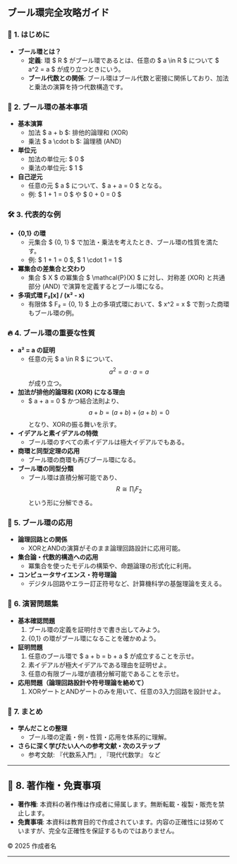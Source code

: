 ## ブール環完全攻略ガイド

### 🎯 **1. はじめに**
- **ブール環とは？**
  - **定義**: 環 $ R $ がブール環であるとは、任意の $ a \in R $ について $ a^2 = a $ が成り立つときにいう。
  - **ブール代数との関係**: ブール環はブール代数と密接に関係しており、加法と乗法の演算を持つ代数構造です。

### 🔧 **2. ブール環の基本事項**
- **基本演算**
  - 加法 $ a + b $: 排他的論理和 (XOR)
  - 乗法 $ a \cdot b $: 論理積 (AND)
- **単位元**
  - 加法の単位元: $ 0 $
  - 乗法の単位元: $ 1 $
- **自己逆元**
  - 任意の元 $ a $ について、$ a + a = 0 $ となる。
  - 例: $ 1 + 1 = 0 $ や $ 0 + 0 = 0 $

### 🛠️ **3. 代表的な例**
- **{0,1} の環**
  - 元集合 $ \{0, 1\} $ で加法・乗法を考えたとき、ブール環の性質を満たす。
  - 例: $ 1 + 1 = 0 $, $ 1 \cdot 1 = 1 $
- **冪集合の差集合と交わり**
  - 集合 $ X $ の冪集合 $ \mathcal{P}(X) $ に対し、対称差 (XOR) と共通部分 (AND) で演算を定義するとブール環になる。
- **多項式環 F₂[x] / (x² - x)**
  - 有限体 $ F₂ = \{0, 1\} $ 上の多項式環において、$ x^2 = x $ で割った商環もブール環の例。

### 🔥 **4. ブール環の重要な性質**
- **a² = a の証明**
  - 任意の元 $ a \in R $ について、
    $$
    a^2 = a \cdot a = a
    $$
  が成り立つ。
- **加法が排他的論理和 (XOR) になる理由**
  - $ a + a = 0 $ かつ結合法則より、
    $$
    a + b = (a + b) + (a + b) = 0
    $$
  となり、XORの振る舞いを示す。
- **イデアルと素イデアルの特徴**
  - ブール環のすべての素イデアルは極大イデアルでもある。
- **商環と同型定理の応用**
  - ブール環の商環も再びブール環になる。
- **ブール環の同型分類**
  - ブール環は直積分解可能であり、
    $$
    R \cong \prod_{i} F_2
    $$
  という形に分解できる。

### 🧩 **5. ブール環の応用**
- **論理回路との関係**
  - XORとANDの演算がそのまま論理回路設計に応用可能。
- **集合論・代数的構造への応用**
  - 冪集合を使ったモデルの構築や、命題論理の形式化に利用。
- **コンピュータサイエンス・符号理論**
  - デジタル回路やエラー訂正符号など、計算機科学の基盤理論を支える。

### 📝 **6. 演習問題集**
- **基本確認問題**
  1. ブール環の定義を証明付きで書き出してみよう。
  2. {0,1} の環がブール環になることを確かめよう。
- **証明問題**
  1. 任意のブール環で $ a + b = b + a $ が成立することを示せ。
  2. 素イデアルが極大イデアルである理由を証明せよ。
  3. 任意の有限ブール環が直積分解可能であることを示せ。
- **応用問題（論理回路設計や符号理論を絡めて）**
  1. XORゲートとANDゲートのみを用いて、任意の3入力回路を設計せよ。

### 🌟 **7. まとめ**
- **学んだことの整理**
  - ブール環の定義・例・性質・応用を体系的に理解。
- **さらに深く学びたい人への参考文献・次のステップ**
  - 参考文献: 『代数系入門』, 『現代代数学』 など

---

## 📄 **8. 著作権・免責事項**
- **著作権**: 本資料の著作権は作成者に帰属します。無断転載・複製・販売を禁止します。
- **免責事項**: 本資料は教育目的で作成されています。内容の正確性には努めていますが、完全な正確性を保証するものではありません。

©️ 2025 作成者名

---

